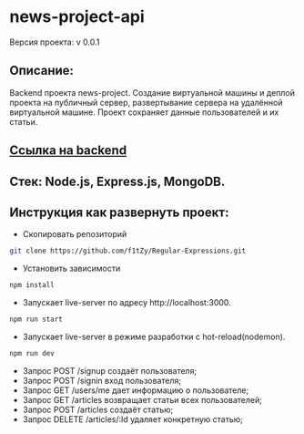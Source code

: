 # news-project-api

Версия проекта: v 0.0.1

## Описание:
Backend проекта news-project. Создание виртуальной машины и деплой проекта на публичный сервер, развертывание сервера на удалённой виртуальной машине. Проект сохраняет данные пользователей и их статьи. 

## [Ссылка на backend](https://api.news-project.gq/)

## Стек: Node.js, Express.js, MongoDB.

## Инструкция как развернуть проект:
* Скопировать репозиторий 
```sh
git clone https://github.com/f1tZy/Regular-Expressions.git
```

* Установить зависимости
```sh
npm install
```

* Запускает live-server по адресу http://localhost:3000.
```sh
npm run start
```

* Запускает live-server в режиме разработки с hot-reload(nodemon).
```sh
npm run dev
```

* Запрос POST /signup создаёт пользователя;
* Запрос POST /signin вход пользователя;
* Запрос GET /users/me дает информацию о пользователе;
* Запрос GET /articles возвращает статьи всех пользователей;
* Запрос POST /articles создаёт статью;
* Запрос DELETE /articles/:Id удаляет конкретную статью;
